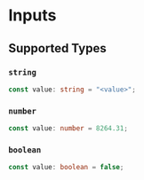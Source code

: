 # Inputs


## Supported Types

### `string`

```typescript
const value: string = "<value>";
```

### `number`

```typescript
const value: number = 8264.31;
```

### `boolean`

```typescript
const value: boolean = false;
```

